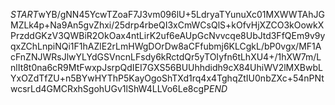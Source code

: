 $START$wYB/gNN45YcwTZoaF7J3vm096lU+5LdryaTYunuXc01MXWWTAhJGMZLk4p+Na9An5gvZhxi/25drp4rbeQI3xCmWCsQlS+kOfvHjXZCO3kOowkXPrzddGKzV3QWBiR2OkOax4ntLirK2uf6eAUpGcNvvcqe8UbJtd3FfQEm9v9yqxZChLnpiNQi1F1hAZlE2rLmHWgDOrDw8aCFfubmj6KLCgkL/bP0vgx/MF1AcFnZNJWRsJlwYLYdGSVncnLFsdy6kRctdQr5yTOIyfn6tLhXU4+/1hXW7m/LnlIt8t0na6cR9MtFwxpJsrpQdIEI7GXS56BUUhhdidh9cX84UhiWV2lMXBwbLYxOZdTfZU+n5BYwHYThP5KayOgoShTXd1rq4x4TghqZtIU0nbZXc+54nPNtwcsrLd4GMCRxhSgohUGv1lShW4LLVo6Le8cgP$END$
